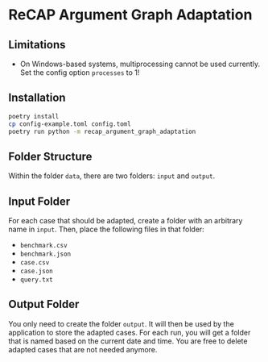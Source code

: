# ReCAP Argument Graph Adaptation

## Limitations

- On Windows-based systems, multiprocessing cannot be used currently. Set the config option `processes` to 1!

## Installation

```sh
poetry install
cp config-example.toml config.toml
poetry run python -m recap_argument_graph_adaptation
```

## Folder Structure

Within the folder `data`, there are two folders: `input` and `output`.

## Input Folder

For each case that should be adapted, create a folder with an arbitrary name in `input`.
Then, place the following files in that folder:

-   `benchmark.csv`
-   `benchmark.json`
-   `case.csv`
-   `case.json`
-   `query.txt`

## Output Folder

You only need to create the folder `output`.
It will then be used by the application to store the adapted cases.
For each run, you will get a folder that is named based on the current date and time.
You are free to delete adapted cases that are not needed anymore.
